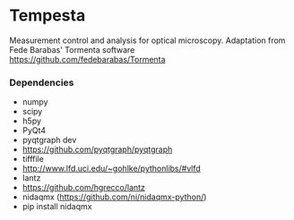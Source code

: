 # Tempesta
Measurement control and analysis for optical microscopy. Adaptation from Fede Barabas' Tormenta software https://github.com/fedebarabas/Tormenta

### Dependencies
 - numpy
 - scipy
 - h5py
 - PyQt4
 - pyqtgraph dev
  - https://github.com/pyqtgraph/pyqtgraph
 - tifffile
  - http://www.lfd.uci.edu/~gohlke/pythonlibs/#vlfd
 - lantz
  - https://github.com/hgrecco/lantz
 - nidaqmx (https://github.com/ni/nidaqmx-python/)
  - pip install nidaqmx
